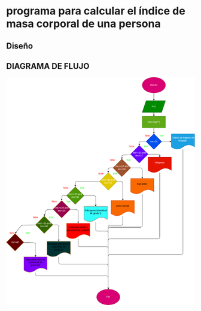 # programa para calcular el índice de masa corporal de una persona


## Diseño

## DIAGRAMA DE FLUJO 

![digrama de flujo](diagrama.png "diagrama de flujo")